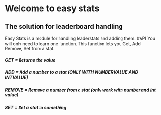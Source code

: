 # Welcome to easy stats
## The solution for leaderboard handling
Easy Stats is a module for handling leaderstats and adding them.
#API
You will only need to learn one function.
This function lets you Get, Add, Remove, Set from a stat.
##### GET = Returns the value
##### ADD = Add a number to a stat (ONLY WITH NUMBERVALUE AND INTVALUE)
##### REMOVE = Remove a number from a stat (only work with number and int value)
##### SET = Set a stat to something 
